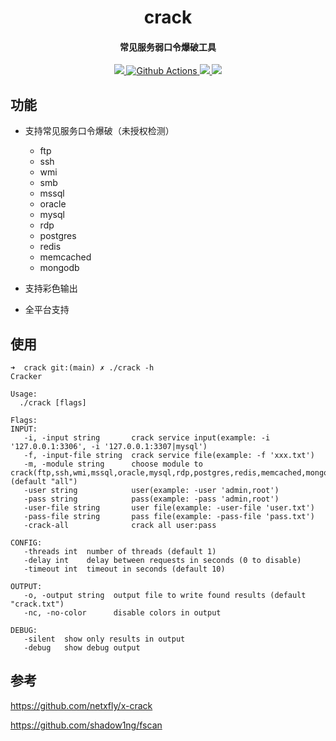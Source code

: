 <h1 align="center">
 crack
</h1>

<h4 align="center">常见服务弱口令爆破工具</h4>

<p align="center">
  <a href="https://opensource.org/licenses/MIT">
    <img src="https://img.shields.io/badge/license-MIT-_red.svg">
  </a>
  <a href="https://github.com/niudaii/crack/actions">
    <img src="https://img.shields.io/github/workflow/status/niudaii/crack/🎉  Binary?style=flat-square" alt="Github Actions">
  </a>
  <a href="https://goreportcard.com/badge/github.com/niudaii/crack">
    <img src="https://goreportcard.com/badge/github.com/niudaii/crack">		
  </a>
  <a href="https://github.com/niudaii/crack/releases">
    <img src="https://img.shields.io/github/release/niudaii/crack/all.svg?style=flat-square">
  </a>
</p>

## 功能

- 支持常见服务口令爆破（未授权检测）
  - ftp
  - ssh
  - wmi
  - smb
  - mssql
  - oracle
  - mysql
  - rdp
  - postgres
  - redis
  - memcached
  - mongodb

- 支持彩色输出
- 全平台支持

## 使用

```
➜  crack git:(main) ✗ ./crack -h                  
Cracker

Usage:
  ./crack [flags]

Flags:
INPUT:
   -i, -input string       crack service input(example: -i '127.0.0.1:3306', -i '127.0.0.1:3307|mysql')
   -f, -input-file string  crack service file(example: -f 'xxx.txt')
   -m, -module string      choose module to crack(ftp,ssh,wmi,mssql,oracle,mysql,rdp,postgres,redis,memcached,mongodb) (default "all")
   -user string            user(example: -user 'admin,root')
   -pass string            pass(example: -pass 'admin,root')
   -user-file string       user file(example: -user-file 'user.txt')
   -pass-file string       pass file(example: -pass-file 'pass.txt')
   -crack-all              crack all user:pass

CONFIG:
   -threads int  number of threads (default 1)
   -delay int    delay between requests in seconds (0 to disable)
   -timeout int  timeout in seconds (default 10)

OUTPUT:
   -o, -output string  output file to write found results (default "crack.txt")
   -nc, -no-color      disable colors in output

DEBUG:
   -silent  show only results in output
   -debug   show debug output
```



## 参考

https://github.com/netxfly/x-crack

https://github.com/shadow1ng/fscan